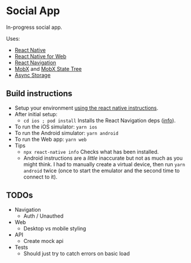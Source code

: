 # Social App

In-progress social app.

Uses:

- [React Native](https://reactnative.dev)
- [React Native for Web](https://necolas.github.io/react-native-web/)
- [React Navigation](https://reactnative.dev/docs/navigation#react-navigation)
- [MobX](https://mobx.js.org/README.html) and [MobX State Tree](https://mobx-state-tree.js.org/)
- [Async Storage](https://github.com/react-native-async-storage/async-storage)

## Build instructions

- Setup your environment [using the react native instructions](https://reactnative.dev/docs/environment-setup).
- After initial setup:
  - `cd ios ; pod install` Installs the React Navigation deps ([info](https://reactnative.dev/docs/navigation#installation-and-setup)).
- To run the iOS simulator: `yarn ios`
- To run the Android simulator: `yarn android`
- To run the Web app: `yarn web`
- Tips
  - `npx react-native info` Checks what has been installed.
  - Android instructions are a *little* inaccurate but not as much as you might think. I had to manually create a virtual device, then run `yarn android` twice (once to start the emulator and the second time to connect to it).

## TODOs

- Navigation
  - Auth / Unauthed
- Web
  - Desktop vs mobile styling
- API
  - Create mock api
- Tests
  - Should just try to catch errors on basic load
